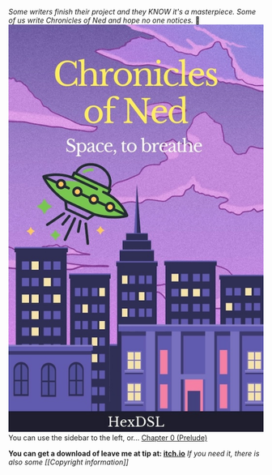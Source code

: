 *Some writers finish their project and they KNOW it's a masterpiece. Some of us write Chronicles of Ned and hope no one notices.* 🤣
![BookCover](<Files/Ned1 - space to.jpg>)
You can use the sidebar to the left, or... 
[Chapter 0 (Prelude)](<Chapter 0 (Prelude).md>)

**You can get a download of leave me at tip at: [itch.io](https://hexdsl.itch.io/ned1)** 
*If you need it, there is also some [[Copyright information]]*

